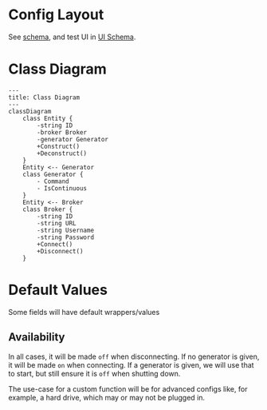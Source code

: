 # Config Layout

See [schema](config.schema.json), and test UI in [UI Schema](https://ui-schema.bemit.codes/examples/Main-Demo).

# Class Diagram

```mermaid
---
title: Class Diagram
---
classDiagram
    class Entity {
        -string ID
        -broker Broker
        -generator Generator
        +Construct()
        +Deconstruct()
    }
    Entity <-- Generator
    class Generator {
        - Command
        - IsContinuous
    }
    Entity <-- Broker
    class Broker {
        -string ID
        -string URL
        -string Username
        -string Password
        +Connect()
        +Disconnect()
    }
```

# Default Values

Some fields will have default wrappers/values

## Availability

In all cases, it will be made `off` when disconnecting.
If no generator is given, it will be made `on` when connecting.
If a generator is given, we will use that to start, but still ensure it is `off` when shutting down.

The use-case for a custom function will be for advanced configs like, for example, a hard drive, which may or may not be plugged in.
